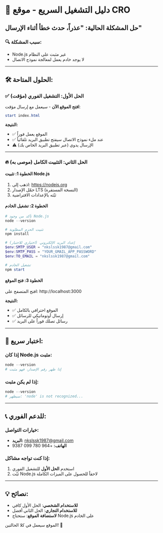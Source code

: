 # 🚀 دليل التشغيل السريع - موقع CRO

## حل المشكلة الحالية: "عذراً، حدث خطأ أثناء الإرسال"

### 🔍 سبب المشكلة:
- Node.js غير مثبت على النظام
- لا يوجد خادم يعمل لمعالجة نموذج الاتصال

---

## 🛠️ الحلول المتاحة:

### ✅ **الحل الأول: التشغيل الفوري (مؤقت)**
**افتح الموقع الآن** - سيعمل مع إرسال مؤقت:

```powershell
start index.html
```

**النتيجة:**
- ✅ الموقع يعمل فوراً
- ✅ عند ملء نموذج الاتصال سيفتح تطبيق البريد تلقائياً
- ⚠️ الإرسال يدوي (عبر تطبيق البريد الخاص بك)

---

### 🔥 **الحل الثاني: التثبيت الكامل (موصى به)**

#### الخطوة 1: تثبيت Node.js
1. اذهب إلى: https://nodejs.org
2. حمّل الإصدار LTS (النسخة المستقرة)
3. ثبّته بالإعدادات الافتراضية

#### الخطوة 2: تشغيل الخادم
```powershell
# تأكد من وجود Node.js
node --version

# تثبيت الحزم المطلوبة
npm install

# إعداد البريد الإلكتروني (اختياري للاختبار)
$env:SMTP_USER = "nkslssk1987@gmail.com"
$env:SMTP_PASS = "YOUR_GMAIL_APP_PASSWORD"
$env:TO_EMAIL = "nkslssk1987@gmail.com"

# تشغيل الخادم
npm start
```

#### الخطوة 3: فتح الموقع
افتح المتصفح على: http://localhost:3000

**النتيجة:**
- ✅ الموقع احترافي بالكامل
- ✅ إرسال أوتوماتيكي للرسائل
- ✅ رسائل تصلك فوراً على البريد

---

## 🧪 **اختبار سريع:**

### إذا كان Node.js مثبت:
```powershell
node --version
# إذا ظهر رقم الإصدار، فهو مثبت
```

### إذا لم يكن مثبت:
```powershell
node --version
# سيظهر: 'node' is not recognized...
```

---

## 📞 **للدعم الفوري:**

### خيارات التواصل:
- **البريد:** nkslssk1987@gmail.com
- **الهاتف:** +964 780 099 9387

### إذا كنت تواجه مشاكل:
1. استخدم **الحل الأول** للتشغيل الفوري
2. ثبّت Node.js لاحقاً للحصول على الميزات الكاملة

---

## 💡 **نصائح:**

- **للاستخدام الشخصي**: الحل الأول كافي
- **للاستخدام التجاري**: الحل الثاني أفضل
- **لاستضافة الموقع**: ستحتاج Node.js على الخادم

الموقع سيعمل في كلا الحالتين! 🎉